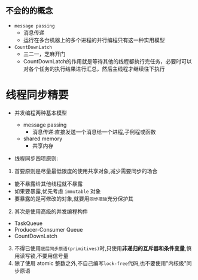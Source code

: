 ## 不会的的概念
- `message passing`
  - 消息传递
  - 运行在多台机器上的多个进程的并行编程只有这一种实用模型
- `CountDownLatch`
  - 三二一，芝麻开门
  - CountDownLatch的作用就是等待其他的线程都执行完任务，必要时可以对各个任务的执行结果进行汇总，然后主线程才继续往下执行

# 线程同步精要
- 并发编程两种基本模型
  - message passing
    - 消息传递:直接发送一个消息给一个进程,子例程或函数
  - shared memory
    - 共享内存

- 线程同步四项原则:
1. 首要原则是尽量最低限度的使用共享对象,减少需要同步的场合
  - 能不暴露给其他线程就不暴露
  - 如果要暴露,优先考虑 `immutable` 对象
  - 要暴露的是可修改的对象,就要用`同步措施`充分保护其
2. 其次是使用高级的并发编程构件
  - TaskQueue
  - Producer-Consumer Queue
  - CountDownLatch
3. 不得已使用`底层同步原语(primitives)`时,只使用**非递归的互斥器和条件变量**,慎用读写锁,不要用信号量
4. 除了使用 atomic 整数之外,不自己编写`lock-free`代码,也不要使用"内核级"同步原语